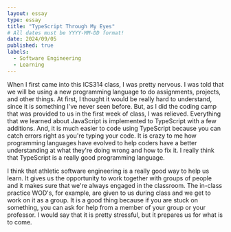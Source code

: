 ```yaml
---
layout: essay
type: essay
title: "TypeScript Through My Eyes"
# All dates must be YYYY-MM-DD format!
date: 2024/09/05
published: true
labels:
  - Software Engineering
  - Learning
---
```


When I first came into this ICS314 class, I was pretty nervous. I was told that we will be using a new programming language to do assignments, projects, and other things. At first, I thought it would be really hard to understand, since it is something I've never seen before. But, as I did the coding camp that was provided to us in the first week of class, I was relieved. Everything that we learned about JavaScript is implemented to TypeScript with a few additions. And, it is much easier to code using TypeScript because you can catch errors right as you're typing your code. It is crazy to me how programming languages have evolved to help coders have a better understanding at what they're doing wrong and how to fix it. I really think that TypeScript is a really good programming language.

I think that athletic software engineering is a really good way to help us learn. It gives us the opportunity to work together with groups of people and it makes sure that we're always engaged in the classroom. The in-class practice WOD's, for example, are given to us during class and we get to work on it as a group. It is a good thing because if you are stuck on something, you can ask for help from a member of your group or your professor. I would say that it is pretty stressful, but it prepares us for what is to come.

